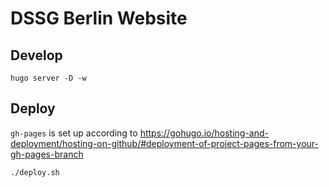 # DSSG Berlin Website

## Develop

    hugo server -D -w

## Deploy

`gh-pages` is set up according to https://gohugo.io/hosting-and-deployment/hosting-on-github/#deployment-of-project-pages-from-your-gh-pages-branch
    
    ./deploy.sh